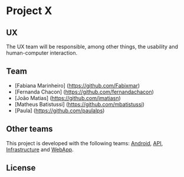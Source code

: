 # Project X

## UX
The UX team will be responsible, among other things, the usability and human-computer interaction.

## Team
- [Fabiana Marinheiro] (https://github.com/Fabixmar)
- [Fernanda Chacon] (https://github.com/fernandachacon)
- [João Matias] (https://github.com/jmatiasn)
- [Matheus Batistussi] (https://github.com/mbatistussi)
- [Paula] (https://github.com/paulalps)


## Other teams
This project is developed with the following teams: [Android](https://github.com/Processos-de-software-2016-2/Android), [API](https://github.com/Processos-de-software-2016-2/python-api), [Infrastructure](https://github.com/Processos-de-software-2016-2/Infraestrutura) and [WebApp](https://github.com/Processos-de-software-2016-2/Web-App).

## License


